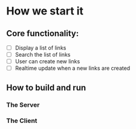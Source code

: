 # How we start it


## Core functionality:

- [ ]  Display a list of links
- [ ]  Search the list of links
- [ ]  User can create new links
- [ ]  Realtime update when a new links are created

## How to build and run

### The Server


### The Client


